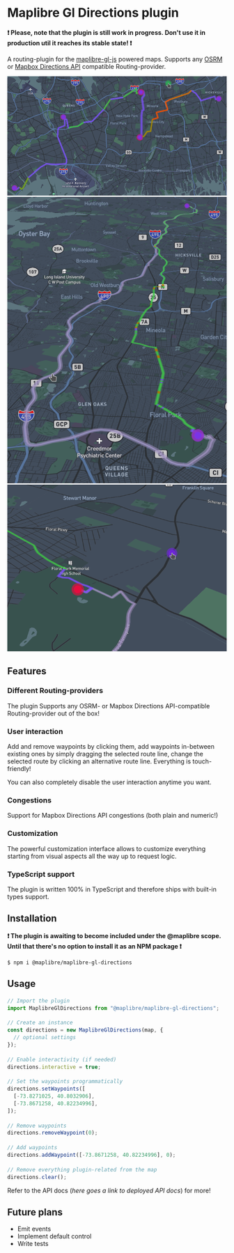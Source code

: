 # Maplibre Gl Directions plugin

**❗ Please, note that the plugin is still work in progress. Don't use it in production util it reaches its stable state! ❗**

A routing-plugin for the [maplibre-gl-js](https://github.com/maplibre/maplibre-gl-js) powered maps. Supports any [OSRM](http://project-osrm.org/) or [Mapbox Directions API](https://docs.mapbox.com/api/navigation/directions/) compatible Routing-provider.

![1st Demo Screenshot](demo/src/assets/screenshots/1.png)
![2nd Demo Screenshot](demo/src/assets/screenshots/2.png)
![3rd Demo Screenshot](demo/src/assets/screenshots/3.png)

## Features

### Different Routing-providers

The plugin Supports any OSRM- or Mapbox Directions API-compatible Routing-provider out of the box!

### User interaction

Add and remove waypoints by clicking them, add waypoints in-between existing ones by simply dragging the selected route line, change the selected route by clicking an alternative route line. Everything is touch-friendly!

You can also completely disable the user interaction anytime you want.

### Congestions

Support for Mapbox Directions API congestions (both plain and numeric!)

### Customization

The powerful customization interface allows to customize everything starting from visual aspects all the way up to request logic.

### TypeScript support

The plugin is written 100% in TypeScript and therefore ships with built-in types support.

## Installation

**❗ The plugin is awaiting to become included under the @maplibre scope. Until that there's no option to install it as an NPM package ❗**

```shell
$ npm i @maplibre/maplibre-gl-directions
```

## Usage

```typescript
// Import the plugin
import MaplibreGlDirections from "@maplibre/maplibre-gl-directions";

// Create an instance
const directions = new MaplibreGlDirections(map, {
  // optional settings
});

// Enable interactivity (if needed)
directions.interactive = true;

// Set the waypoints programmatically
directions.setWaypoints([
  [-73.8271025, 40.8032906],
  [-73.8671258, 40.82234996],
]);

// Remove waypoints
directions.removeWaypoint(0);

// Add waypoints
directions.addWaypoint([-73.8671258, 40.82234996], 0);

// Remove everything plugin-related from the map
directions.clear();
```

Refer to the API docs (_here goes a link to deployed API docs_) for more!

## Future plans

- Emit events
- Implement default control
- Write tests
